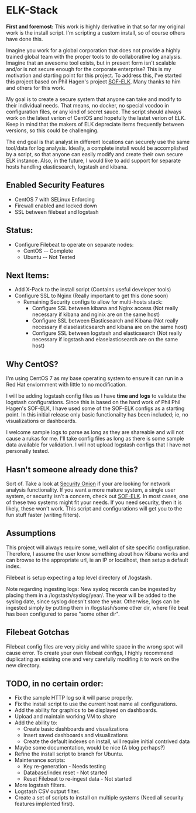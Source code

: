 # ELK-Stack

**First and foremost:**  This work is highly derivative in that so far my original work is the install script. I'm scripting a custom install, so of course others have done this.

Imagine you work for a global corporation that does not provide a highly trained global team with the proper tools to do collaborative log analysis.  Imagine that an awesome tool exists, but in present form isn't scalable and/or is not secure enough for the corporate enterprise?  This is my motivation and starting point for this project.  To address this, I've started this project based on Phil Hagen's project [SOF-ELK](https://github.com/philhagen/sof-elk).  Many thanks to him and others for this work.  

My goal is to create a secure system that anyone can take and modify to their individual needs.  That means, no docker, no special voodoo in configuration files, or any kind of secret sauce.  The script should always work on the latest verion of CentOS and hopefully the lastet verion of ELK.  Keep in mind that the makers of ELK depreciate items frequently between versions, so this could be challenging.  

The end goal is that analyst in different locations can securely use the same tool/data for log analysis.  Ideally, a complete install would be accomplished by a script, so that anyone can easily modify and create their own secure ELK instance.  Also, in the future, I would like to add support for separate hosts handling elasticsearch, logstash and kibana.

## Enabled Security Features
+ CentOS 7 with SELinux Enforcing 
+ Firewall enabled and locked down
+ SSL between filebeat and logstash  

## Status:
+ Configure Filebeat to operate on separate nodes:         
  +    CentOS                                                     -- Complete
  +    Ubuntu                                                     -- Not Tested

## Next Items:
+ Add X-Pack to the install script (Contains useful developer tools)
+ Configure SSL to Nginx (Really important to get this done soon)
   + Remaining Security configs to allow for multi-hosts stack:
     + Configure SSL between kibana and Nginx access  (Not really necessary if kibana and nginix are on the same host)
     + Configure SSL between Elasticsearch and Kibana (Not really necessary if elaselasticsearch and kibana are on the same host)
     + Configure SSL between logstash and elasticsearch (Not really necessary if logstash and elaselasticsearch are on the same host)

## Why CentOS?

I'm using CentOS 7 as my base operating system to ensure it can run in a Red Hat enviornment with little to no modification.  

I will be adding logstash config files as I have **time and logs** to validate the logstash configurations.  Since this is based on the hard work of Phil Phil Hagen's SOF-ELK, I have used some of the SOF-ELK configs as a starting point.  In this initial release only basic functionailty has been included; ie, no visualizations or dashboards.  

I welcome sample logs to parse as long as they are shareable and will not cause a rukas for me.  I'll take config files as long as there is some sample data available for validation.  I will not upload logstash configs that I have not personally tested.

## Hasn't someone already done this?

Sort of.  Take a look at [Security Onion](http://blog.securityonion.net/2017/06/towards-elastic-on-security-onion.html) if your are looking for network analysis functionality.  If you want a more mature system, a single user system, or security isn't a concern, check out [SOF-ELK](https://github.com/philhagen/sof-elk).  In most cases, one of these two systems might fit your needs.  If you need security, then it is likely, these won't work. This script and configurations will get you to the fun stuff faster (writing filters).  

## Assumptions

This project will always require some, well alot of site specific configuration.  Therefore, I assume the user know something about how Kibana works and can browse to the appropriate url, ie an IP or localhost, then setup a default index.  

Filebeat is setup expecting a top level directory of /logstash.  

Note regarding ingesting logs:  New syslog records can be ingested by placing them in a /logstash/syslog/year/.  The year will be added to the syslog date, since syslog doesn't store the year.  Otherwise, logs can be ingested simply by putting them in /logstash/some other dir, where file beat has been configured to parse "some other dir".  

## Filebeat Gotchas
Filebeat config files are very picky and white space in the wrong spot will cause error.  To create your own filebeat configs, I highly recommend duplicating an existing one and very carefully modifing it to work on the new directory.

## TODO, in no certain order: 
* Fix the sample HTTP log so it will parse properly. 
* Fix the install script to use the current host name all configurations.  
* Add the ability for graphics to be displayed on dashboards.
* Upload and maintain working VM to share
* Add the ability to:
    + Create basic dashboards and visualizations
    + Insert saved dashboards and visualizations
    + Create the default indexes on install, will require initial contrived data
* Maybe some documentation, would be nice (A blog perhaps?)
* Refine the install script to branch for Ubuntu.
* Maintenance scripts:
  + Key re-generation - Needs testing
  + Database/index reset - Not started
  + Reset Filebeat to re-ingest data - Not started
* More logstash filters.
* Logstash CSV output filter.
* Create a set of scripts to install on multiple systems (Need all security features implented first).

